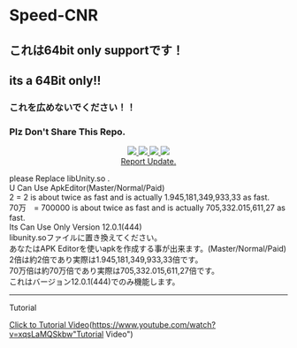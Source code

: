# Speed-CNR<br>
## これは64bit only supportです！
## its a 64Bit only!!
### これを広めないでください！！
### Plz Don't Share This Repo.
<p align="center">
  <a href="https://github.com/yutodadil/Speed-CNR">
  <img src="https://img.shields.io/github/stars/yutodadil/Speed-CNR?style=for-the-badge&logo=appveyor&color=blue" />
  <img src="https://img.shields.io/github/forks/yutodadil/Speed-CNR?style=for-the-badge&logo=appveyor&color=blue" />
  <img src="https://img.shields.io/github/issues/yutodadil/Speed-CNR?style=for-the-badge&logo=appveyor&color=informational" />
  <img src="https://img.shields.io/github/issues-pr/yutodadil/Speed-CNR?style=for-the-badge&logo=appveyor&color=informational" /><br>
  </a>
  <a href="https://github.com/yutodadil/Speed-CNR/issues">Report Update.</a>
</p>
please Replace libUnity.so .<br>
U Can Use ApkEditor(Master/Normal/Paid)<br>
2 = 2 is about twice as fast and is actually 1.945,181,349,933,33 as fast.<br>
70万　= 700000 is about twice as fast and is actually 705,332.015,611,27 as fast.<br>
Its Can Use Only Version 12.0.1(444)<br>
libunity.soファイルに置き換えてください。<br>
あなたはAPK Editorを使いapkを作成する事が出来ます。(Master/Normal/Paid)<br>
2倍は約2倍であり実際は1.945,181,349,933,33倍です。<br>
70万倍は約70万倍であり実際は705,332.015,611,27倍です。<br>
これはバージョン12.0.1(444)でのみ機能します。

---
Tutorial

[Click to Tutorial Video](https://www.youtube.com/watch?v=xqsLaMQSkbw)(https://www.youtube.com/watch?v=xqsLaMQSkbw"Tutorial Video")
